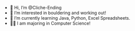 - 👋 Hi, I’m @Cliche-Ending
- 👀 I’m interested in bouldering and working out!
- 🌱 I’m currently learning Java, Python, Excel Spreadsheets.
- 👨‍🎓 I am majoring in Computer Science!
<!---
Cliche-Ending/Cliche-Ending is a ✨ special ✨ repository because its `README.md` (this file) appears on your GitHub profile.
You can click the Preview link to take a look at your changes.
--->
